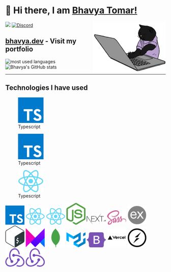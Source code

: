# 👋 Hi there, I am <a href="https://bhavya.dev">Bhavya Tomar!</a>

![](https://komarev.com/ghpvc/?username=BhavyaCodes&style=flat-square&color=ff69b4) <a href="https://discord.gg/az7Au3ZDGW">![Discord](https://img.shields.io/discord/686069011481362462?logo=discord&style=flat-square)</a>
<img align='right' src="/.github/cat.gif" width="230" alt="coding cat">

## <a href="https://bhavya.dev">bhavya.dev</a> - Visit my portfolio

<img align="left" src="https://github-readme-stats.vercel.app/api/top-langs?username=bhavyaCodes&show_icons=true&locale=en&layout=compact&theme=radical" alt="most used languages" />

![Bhavya's GitHub stats](https://github-readme-stats.vercel.app/api?username=BhavyaCodes&show_icons=true&theme=radical&layout=compact)

---

## Technologies I have used

<figure display="inline-block"><img src="/.github/icons/typescript.svg" alt="Typescript" width="80"><figcaption>Typescript</figcaption></figure> <figure display="inline-block"><img src="/.github/icons/typescript.svg" alt="Typescript" width="80"><figcaption>Typescript</figcaption></figure> 
<figure display="inline-block">
  <img
  src="/.github/icons/react.png"
  alt="Typescript" width="80">
  <figcaption>Typescript</figcaption>
</figure>
<img src="/.github/icons/typescript.svg" width="60"/> <img src="/.github/icons/react.png" width="60"/>
<img src="/.github/icons/react.png" width="60"/>
<img src="/.github/icons/nodejs.svg" width="60"/>
<img src="/.github/icons/nextjs.svg" width="60"/>
<img src="/.github/icons/sass.svg" width="60"/>
<img src="/.github/icons/expressjs.png" width="60"/>
<img src="/.github/icons/bash.svg" width="60"/>
<img src="/.github/icons/framer.png" width="60"/>
<img src="/.github/icons/mongodb.svg" width="60"/>
<img src="/.github/icons/materialui.svg" width="60"/>
<img src="/.github/icons/bootstrap.svg" width="60"/>
<img src="/.github/icons/vercel.svg" width="60"/>
<img src="/.github/icons/socketio.svg" width="60"/>
<img src="/.github/icons/redux.svg" width="60"/>
<img src="/.github/icons/redux.svg" width="60"/>

<!--
**BhavyaCodes/BhavyaCodes** is a ✨ _special_ ✨ repository because its `README.md` (this file) appears on your GitHub profile.

Here are some ideas to get you started:

- 🔭 I’m currently working on ...
- 🌱 I’m currently learning ...
- 👯 I’m looking to collaborate on ...
- 🤔 I’m looking for help with ...
- 💬 Ask me about ...
- 📫 How to reach me: ...
- 😄 Pronouns: ...
- ⚡ Fun fact: ...
-->
